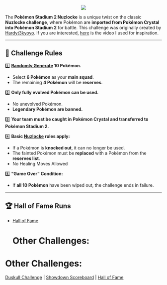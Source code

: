 <p align="center"><img src="https://i.imgur.com/da2F63G.png"></p>

The **Pokémon Stadium 2 Nuzlocke** is a unique twist on the classic **Nuzlocke challenge**, where Pokémon are **imported from Pokémon Crystal into Pokémon Stadium 2** for battle. This challenge was originally created by [Hardyt3kyoyo](https://www.youtube.com/@Hardyt3kyoyo). If you are interested, [here](https://www.youtube.com/watch?v=4dXH1K1w7Hs) is the video I used for inspiration.

---

## 📝 **Challenge Rules**  

1️⃣ **[Randomly Generate](https://randompokemon.com/) 10 Pokémon.**  
   - Select **6 Pokémon** as your **main squad**.  
   - The remaining **4 Pokémon** will be **reserves**.  

2️⃣ **Only fully evolved Pokémon can be used.**  
   - No unevolved Pokémon.  
   - **Legendary Pokémon are banned.**  

3️⃣ **Your team must be caught in Pokémon Crystal and transferred to Pokémon Stadium 2.**  

4️⃣ **Basic [Nuzlocke](https://bulbapedia.bulbagarden.net/wiki/Nuzlocke_Challenge) rules apply:**  
   - If a Pokémon is **knocked out**, it can no longer be used.  
   - The fainted Pokémon must be **replaced** with a Pokémon from the **reserves list**.
   - No Healing Moves Allowed

5️⃣ **"Game Over" Condition:**  
   - If **all 10 Pokémon** have been wiped out, the challenge ends in failure.  

---

## 🏆 **Hall of Fame Runs**  

- [Hall of Fame](https://github.com/EmeraldVoid/hall-of-fame/blob/main/hall-of-fame.md)

  # Other Challenges:

# Other Challenges:

[Duskull Challenge](https://github.com/EmeraldVoid/pokemon-challengeds/blob/main/duskull%20challenge.md) | [Showdown Scoreboard](https://github.com/EmeraldVoid/pokemon-challengeds/blob/main/scoreboard.md) | [Hall of Fame](https://github.com/EmeraldVoid/pokemon-challengeds/blob/main/hall%20of%20fame.md)
